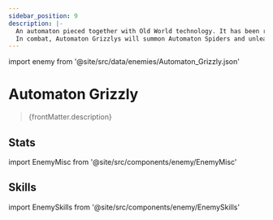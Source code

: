 ```yaml
---
sidebar_position: 9
description: |-
  An automaton pieced together with Old World technology. It has been reinforced with durable armor, so it can charge forward and protect the Silvermane Guards.
  In combat, Automaton Grizzlys will summon Automaton Spiders and unleash a powerful charged attack.
---
```


import enemy from '@site/src/data/enemies/Automaton_Grizzly.json'

# Automaton Grizzly
<blockquote>{frontMatter.description}</blockquote>

## Stats

import EnemyMisc from '@site/src/components/enemy/EnemyMisc'

<EnemyMisc enemy={enemy} variant={0} />

## Skills

import EnemySkills from '@site/src/components/enemy/EnemySkills'

<EnemySkills enemy={enemy} variant={0} />
